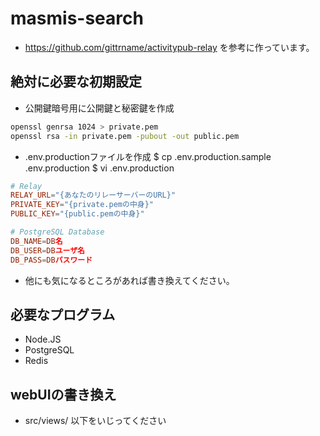 masmis-search
====

* https://github.com/gittrname/activitypub-relay を参考に作っています。

## 絶対に必要な初期設定

* 公開鍵暗号用に公開鍵と秘密鍵を作成

```sh
openssl genrsa 1024 > private.pem
openssl rsa -in private.pem -pubout -out public.pem
```

* .env.productionファイルを作成
$ cp .env.production.sample .env.production
$ vi .env.production

```conf
# Relay
RELAY_URL="{あなたのリレーサーバーのURL}"
PRIVATE_KEY="{private.pemの中身}"
PUBLIC_KEY="{public.pemの中身}"

# PostgreSQL Database
DB_NAME=DB名
DB_USER=DBユーザ名
DB_PASS=DBパスワード
```

* 他にも気になるところがあれば書き換えてください。

## 必要なプログラム

* Node.JS
* PostgreSQL
* Redis

## webUIの書き換え

* src/views/ 以下をいじってください



